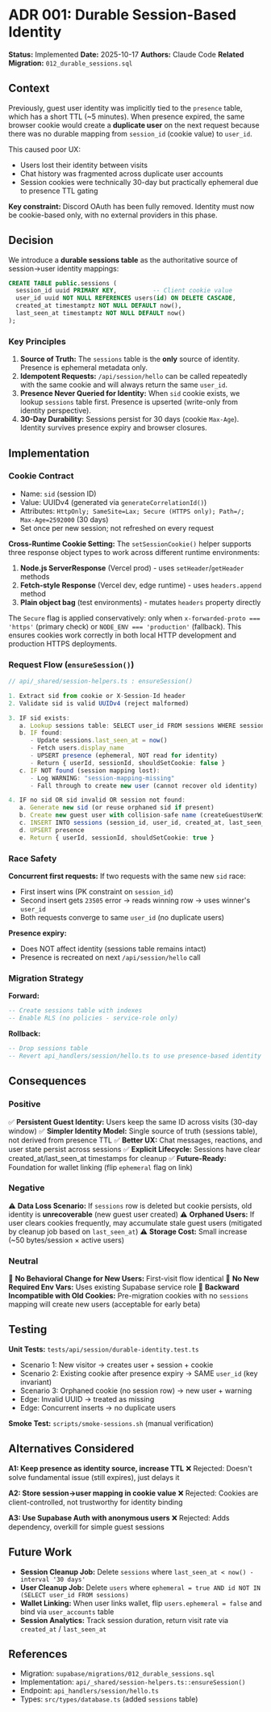# ADR 001: Durable Session-Based Identity

**Status:** Implemented
**Date:** 2025-10-17
**Authors:** Claude Code
**Related Migration:** `012_durable_sessions.sql`

## Context

Previously, guest user identity was implicitly tied to the `presence` table, which has a short TTL (~5 minutes). When presence expired, the same browser cookie would create a **duplicate user** on the next request because there was no durable mapping from `session_id` (cookie value) to `user_id`.

This caused poor UX:
- Users lost their identity between visits
- Chat history was fragmented across duplicate user accounts
- Session cookies were technically 30-day but practically ephemeral due to presence TTL gating

**Key constraint:** Discord OAuth has been fully removed. Identity must now be cookie-based only, with no external providers in this phase.

## Decision

We introduce a **durable sessions table** as the authoritative source of session→user identity mappings:

```sql
CREATE TABLE public.sessions (
  session_id uuid PRIMARY KEY,          -- Client cookie value
  user_id uuid NOT NULL REFERENCES users(id) ON DELETE CASCADE,
  created_at timestamptz NOT NULL DEFAULT now(),
  last_seen_at timestamptz NOT NULL DEFAULT now()
);
```

### Key Principles

1. **Source of Truth:** The `sessions` table is the **only** source of identity. Presence is ephemeral metadata only.
2. **Idempotent Requests:** `/api/session/hello` can be called repeatedly with the same cookie and will always return the same `user_id`.
3. **Presence Never Queried for Identity:** When `sid` cookie exists, we lookup `sessions` table first. Presence is upserted (write-only from identity perspective).
4. **30-Day Durability:** Sessions persist for 30 days (cookie `Max-Age`). Identity survives presence expiry and browser closures.

## Implementation

### Cookie Contract

- Name: `sid` (session ID)
- Value: UUIDv4 (generated via `generateCorrelationId()`)
- Attributes: `HttpOnly; SameSite=Lax; Secure (HTTPS only); Path=/; Max-Age=2592000` (30 days)
- Set once per new session; not refreshed on every request

**Cross-Runtime Cookie Setting:**
The `setSessionCookie()` helper supports three response object types to work across different runtime environments:
1. **Node.js ServerResponse** (Vercel prod) - uses `setHeader`/`getHeader` methods
2. **Fetch-style Response** (Vercel dev, edge runtime) - uses `headers.append` method
3. **Plain object bag** (test environments) - mutates `headers` property directly

The `Secure` flag is applied conservatively: only when `x-forwarded-proto === 'https'` (primary check) or `NODE_ENV === 'production'` (fallback). This ensures cookies work correctly in both local HTTP development and production HTTPS deployments.

### Request Flow (`ensureSession()`)

```typescript
// api/_shared/session-helpers.ts : ensureSession()

1. Extract sid from cookie or X-Session-Id header
2. Validate sid is valid UUIDv4 (reject malformed)

3. IF sid exists:
   a. Lookup sessions table: SELECT user_id FROM sessions WHERE session_id = sid
   b. IF found:
      - Update sessions.last_seen_at = now()
      - Fetch users.display_name
      - UPSERT presence (ephemeral, NOT read for identity)
      - Return { userId, sessionId, shouldSetCookie: false }
   c. IF NOT found (session mapping lost):
      - Log WARNING: "session-mapping-missing"
      - Fall through to create new user (cannot recover old identity)

4. IF no sid OR sid invalid OR session not found:
   a. Generate new sid (or reuse orphaned sid if present)
   b. Create new guest user with collision-safe name (createGuestUserWithUniqueName)
   c. INSERT INTO sessions (session_id, user_id, created_at, last_seen_at)
   d. UPSERT presence
   e. Return { userId, sessionId, shouldSetCookie: true }
```

### Race Safety

**Concurrent first requests:**
If two requests with the same new `sid` race:
- First insert wins (PK constraint on `session_id`)
- Second insert gets `23505` error → reads winning row → uses winner's `user_id`
- Both requests converge to same `user_id` (no duplicate users)

**Presence expiry:**
- Does NOT affect identity (sessions table remains intact)
- Presence is recreated on next `/api/session/hello` call

### Migration Strategy

**Forward:**
```sql
-- Create sessions table with indexes
-- Enable RLS (no policies - service-role only)
```

**Rollback:**
```sql
-- Drop sessions table
-- Revert api_handlers/session/hello.ts to use presence-based identity
```

## Consequences

### Positive

✅ **Persistent Guest Identity:** Users keep the same ID across visits (30-day window)
✅ **Simpler Identity Model:** Single source of truth (sessions table), not derived from presence TTL
✅ **Better UX:** Chat messages, reactions, and user state persist across sessions
✅ **Explicit Lifecycle:** Sessions have clear created_at/last_seen_at timestamps for cleanup
✅ **Future-Ready:** Foundation for wallet linking (flip `ephemeral` flag on link)

### Negative

⚠️ **Data Loss Scenario:** If `sessions` row is deleted but cookie persists, old identity is **unrecoverable** (new guest user created)
⚠️ **Orphaned Users:** If user clears cookies frequently, may accumulate stale guest users (mitigated by cleanup job based on `last_seen_at`)
⚠️ **Storage Cost:** Small increase (~50 bytes/session × active users)

### Neutral

🔹 **No Behavioral Change for New Users:** First-visit flow identical
🔹 **No New Required Env Vars:** Uses existing Supabase service role
🔹 **Backward Incompatible with Old Cookies:** Pre-migration cookies with no `sessions` mapping will create new users (acceptable for early beta)

## Testing

**Unit Tests:** `tests/api/session/durable-identity.test.ts`
- Scenario 1: New visitor → creates user + session + cookie
- Scenario 2: Existing cookie after presence expiry → SAME `user_id` (key invariant)
- Scenario 3: Orphaned cookie (no session row) → new user + warning
- Edge: Invalid UUID → treated as missing
- Edge: Concurrent inserts → no duplicate users

**Smoke Test:** `scripts/smoke-sessions.sh` (manual verification)

## Alternatives Considered

**A1: Keep presence as identity source, increase TTL**
❌ Rejected: Doesn't solve fundamental issue (still expires), just delays it

**A2: Store session→user mapping in cookie value**
❌ Rejected: Cookies are client-controlled, not trustworthy for identity binding

**A3: Use Supabase Auth with anonymous users**
❌ Rejected: Adds dependency, overkill for simple guest sessions

## Future Work

- **Session Cleanup Job:** Delete `sessions` where `last_seen_at < now() - interval '30 days'`
- **User Cleanup Job:** Delete `users` where `ephemeral = true AND id NOT IN (SELECT user_id FROM sessions)`
- **Wallet Linking:** When user links wallet, flip `users.ephemeral = false` and bind via `user_accounts` table
- **Session Analytics:** Track session duration, return visit rate via `created_at` / `last_seen_at`

## References

- Migration: `supabase/migrations/012_durable_sessions.sql`
- Implementation: `api/_shared/session-helpers.ts::ensureSession()`
- Endpoint: `api_handlers/session/hello.ts`
- Types: `src/types/database.ts` (added `sessions` table)
